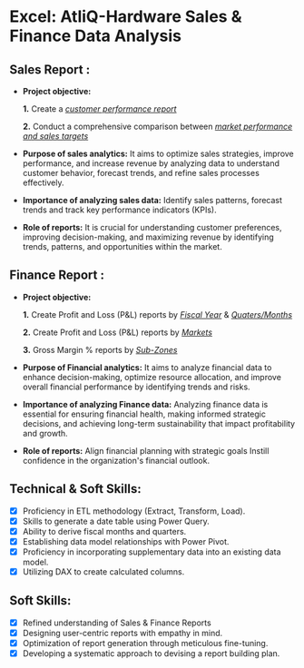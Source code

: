 # Excel: AtliQ-Hardware Sales & Finance Data Analysis

## Sales Report :


- **Project objective:** 

    **1.** Create a _[customer performance report](https://github.com/ShridattaP20/Excel-AtliQ-Hardware-s/blob/main/AtliQ-Customer%20Performance.pdf)_ 

    **2.** Conduct a comprehensive comparison between _[market performance and sales targets](https://github.com/ShridattaP20/Excel-AtliQ-Hardware-s/blob/main/AtliQ-Market%20Performance.pdf)_

- **Purpose of sales analytics:** It aims to optimize sales strategies, improve performance, and increase revenue by analyzing data to understand customer behavior, forecast trends, and refine sales processes effectively.

- **Importance of analyzing sales data:** Identify sales patterns, forecast trends and track key performance indicators (KPIs).

- **Role of reports:** It is crucial for understanding customer preferences, improving decision-making, and maximizing revenue by identifying trends, patterns, and opportunities within the market.

## Finance Report :

- **Project objective:** 

    **1.** Create Profit and Loss (P&L) reports by _[Fiscal Year](https://github.com/ShridattaP20/Excel-AtliQ-Hardware-s/blob/main/AtliQ-P%26L%20by%20fiscal%20year.pdf)_
                                                & _[Quaters/Months](https://github.com/ShridattaP20/Excel-AtliQ-Hardware-s/blob/main/AtliQ-P%26L%20by%20quaters.pdf)_ 

   **2.** Create Profit and Loss (P&L) reports by _[Markets](https://github.com/ShridattaP20/Excel-AtliQ-Hardware-s/blob/main/AtliQ-P%26L%20for%20markets.pdf)_

   **3.** Gross Margin % reports by _[Sub-Zones](https://github.com/ShridattaP20/Excel-AtliQ-Hardware-s/blob/main/AtliQ-GM%25%20by%20subzones.pdf)_

- **Purpose of Financial analytics:** It aims to analyze financial data to enhance decision-making, optimize resource allocation, and improve overall financial performance by identifying trends and risks.

- **Importance of analyzing Finance data:** Analyzing finance data is essential for ensuring financial health, making informed strategic decisions, and achieving long-term sustainability that impact profitability and growth.
  
- **Role of reports:** Align financial planning with strategic goals Instill confidence in the organization's financial outlook.


## Technical & Soft Skills:
- [x]	Proficiency in ETL methodology (Extract, Transform, Load).
- [x]	Skills to generate a date table using Power Query.
- [x]	Ability to derive fiscal months and quarters.
- [x]	Establishing data model relationships with Power Pivot.
- [x]	Proficiency in incorporating supplementary data into an existing data model.
- [x]	Utilizing DAX to create calculated columns.

## Soft Skills:
- [x]	Refined understanding of Sales & Finance Reports
- [x]	Designing user-centric reports with empathy in mind.
- [x]	Optimization of report generation through meticulous fine-tuning.
- [x]	Developing a systematic approach to devising a report building plan.

